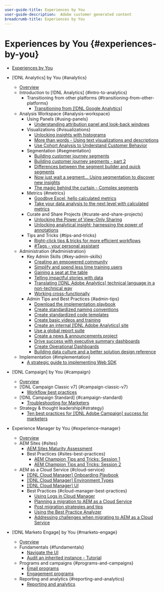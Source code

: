 ```yaml
---
user-guide-title: Experiences by You
user-guide-description:  Adobe customer generated content
breadcrumb-title: Experiences by You
---
```


# Experiences by You {#experiences-by-you}

+ [Experiences by You](/help/overview.md)

+ [!DNL Analytics] by You {#analytics}
  + [Overview](/help/analytics/overview.md)
  + Introduction to [!DNL Analytics] {#intro-to-analytics}
    + Transitioning from other platforms {#transitioning-from-other-platforms}
      + [Transitioning from [!DNL Google Analytics]](../analytics/intro-to-analytics/transitioning-from-other-platforms/transition-from-google-analytics.md)
  + Analysis Workspace {#analysis-workspace}
    + Using Panels {#using-panels}
      + [Understanding attribution panel and look-back windows](../analytics/analysis-workspace/using-panels/understanding-adobe-analytics-attribution-panel-and-lookback-windows.md)
    + Visualizations {#visualizations}
      + [Unlocking insights with histograms](../analytics/analysis-workspace/visualizations/unlocking-insights-with-histograms.md)
      + [More than words - Using text visualizations and descriptions](../analytics/analysis-workspace/visualizations/more-than-words-using-text-visualizations-and-descriptions.md)
      + [Use Cohort Analysis to Understand Customer Behavior](../analytics/analysis-workspace/visualizations/use-cohort-analysis-to-understand-customer-behavior.md)
    + Segmentation {#segmentation}
      + [Building customer journey segments](../analytics/analysis-workspace/segmentation/building-customer-journey-segments.md)
      + [Building customer journey segments - part 2](../analytics/analysis-workspace/segmentation/building-customer-journey-segments-part-two.md)
      + [Differences between the segment builder and quick segments](../analytics/analysis-workspace/segmentation/differences-between-the-segment-builder-and-quick-segments.md)
      + [Now just wait a segment… Using segmentation to discover new insights](../analytics/analysis-workspace/segmentation/segmentation-to-discover-new-insights.md)
      + [The magic behind the curtain - Complex segments](../analytics/analysis-workspace/segmentation/the-magic-behind-the-curtain-complex-segments.md)
    + Metrics {#metrics}
      + [Goodbye Excel, hello calculated metrics](../analytics/analysis-workspace/metrics/goodbye-excel-hello-calculated-metrics.md)
      + [Take your data analysis to the next level with calculated metrics](../analytics/analysis-workspace/metrics/take-your-data-analysis-to-the-next-level-with-calculated-metrics.md)
    + Curate and Share Projects {#curate-and-share-projects}
      + [Unlocking the Power of View-Only Sharing](../analytics/analysis-workspace/curate-and-share-projects/unlocking-the-power-of-view-only-sharing.md)
      + [Unlocking analytical insight; harnessing the power of annotations](../analytics/analysis-workspace/curate-and-share-projects/harnessing-the-power-of-annotations.md)
    + Tips and Tricks {#tips-and-tricks}
      + [Right-click tips & tricks for more efficient workflows](../analytics/analysis-workspace/tips-and-tricks/right-click-tips-and-tricks-for-more-efficient-workflows.md)
      + [#Tags - your personal assistant](../analytics/analysis-workspace/tips-and-tricks/tags-your-personal-assistant.md)
  + Administration {#administration} 
    + Key Admin Skills {#key-admin-skills}
      + [Creating an empowered community](../analytics/administration/key-admin-skills/empowered-community.md)
      + [Simplify and spend less time training users](../analytics/administration/key-admin-skills/simplify-training-users.md)
      + [Gaining a seat at the table](../analytics/administration/key-admin-skills/gaining-a-seat-at-the-table.md)
      + [Telling impactful stories with data](../analytics/administration/key-admin-skills/telling-impactful-stories-with-data.md)
      + [Translating [!DNL Adobe Analytics] technical language in a non-technical way](../analytics/administration/key-admin-skills/translating-adobe-analytics-technical-language.md)
      + [Working cross-functionally](../analytics/administration/key-admin-skills/working-cross-functionally.md)
    + Admin Tips and Best Practices {#admin-tips}
      + [Download the implementation playbook](../analytics/administration/admin-tips/download-the-adobe-analytics-implementation-playbook.md)
      + [Create standardized naming conventions](../analytics/administration/admin-tips/create-standardized-naming-conventions.md)
      + [Create standardized code templates](../analytics/administration/admin-tips/create-standardized-code-templates.md)
      + [Create basic videos and training](../analytics/administration/admin-tips/create-basic-videos-and-training.md)
      + [Create an internal [!DNL Adobe Analytics] site](../analytics/administration/admin-tips/create-an-internal-adobe-analytics-site.md)
      + [Use a global report suite](../analytics/administration/admin-tips/use-a-global-report-suite.md)
      + [Create a news & announcements project](../analytics/administration/admin-tips/create-a-news-and-announcements-project.md)
      + [Drive success with executive summary dashboards](../analytics/administration/admin-tips/driving-success-with-executive-summary-dashboards.md)
      + [Create Operational Dashboards](../analytics/administration/admin-tips/create-operational-dashboards.md)
      + [Building data culture and a better solution design reference](../analytics/administration/admin-tips/better-sdr.md)
  + Implementation {#implementation}
    + [A strategic guide to implementing Web SDK](../analytics/implementation/strategic-guide-to-implementing-web-sdk.md)
+ [!DNL Campaign] by You {#campaign}
  + [Overview](/help/campaign/overview.md)
  + [!DNL Campaign Classic v7] {#campaign-classic-v7}
    + [Workflow best practices](/help/campaign/ac-v7/workflow-best-practices-for-marketers.md)
  + [!DNL Campaign Standard] {#campaign-standard}
    + [Troubleshooting for Marketers](/help/campaign/acs/troubleshooting-for-marketers.md)
  + Strategy & thought leadership{#strategy}
    + [Ten best practices for [!DNL Adobe Campaign] success for marketers](/help/campaign/10-best-practices-for-marketers.md)
+ Experience Manager by You {#experience-manager}
  + [Overview](/help/experience-manager/overview.md)
  + AEM Sites {#sites}
    + [AEM Sites Maturity Assessment](/help/experience-manager/sites/expert-resources/maturity-assessment.md)
    + Best Practices {#sites-best-practices}
      + [AEM Champion Tips and Tricks: Session 1](/help/experience-manager/sites/expert-resources/champion-tips-1.md)
      + [AEM Champion Tips and Tricks: Session 2](/help/experience-manager/sites/expert-resources/champion-tips-2.md)
  + AEM as a Cloud Service {#cloud-service}
    + [[!DNL Cloud Manager] Onboarding Playbook](/help/experience-manager/cloud-service/expert-resources/aem-champions/onboarding-playbook.md)
    + [[!DNL Cloud Manager] Environment Types](/help/experience-manager/cloud-service/expert-resources/aem-champions/environment-types.md)
    + [[!DNL Cloud Manager] UI](/help/experience-manager/cloud-service/expert-resources/aem-champions/cloud-manager-ui.md)
    + Best Practices {#cloud-manager-best-practices}
      + [Using Logs in Cloud Manager](/help/experience-manager/cloud-service/expert-resources/aem-champions/cloud-manager-using-logs.md)
      + [Planning a migration to AEM as a Cloud Service](/help/experience-manager/cloud-service/expert-resources/aem-champions/migration.md)
      + [Post migration strategies and tips](/help/experience-manager/cloud-service/expert-resources/aem-champions/post-migration.md)
      + [Using the Best Practice Analyzer](/help/experience-manager/cloud-service/expert-resources/aem-champions/best-practice-analyzer.md)
      + [Addressing challenges when migrating to AEM as a Cloud Service](/help/experience-manager/cloud-service/expert-resources/aem-champions/migration-challenges.md)
+ [!DNL Marketo Engage] by You {#marketo-engage}
  + [Overview](/help/marketo/overview.md)
  + Fundamentals {#fundamentals}
    + [Navigate the UI](/help/marketo/fundamentals/ui-navigation.md)
    + [Audit an inherited instance - Tutorial](https://experienceleague.adobe.com/docs/experiences-by-you/auditing-an-inherited-instance/overview.html)
  + Programs and campaigns {#programs-and-campaigns}
    + [Email programs](/help/marketo/programs/email-programs.md)
    + [Engagement programs](/help/marketo/programs/engagement-programs.md)
  + Reporting and analytics {#reporting-and-analytics}
    + [Reporting and analytics](/help/marketo/reporting/reporting-and-analytics.md)

